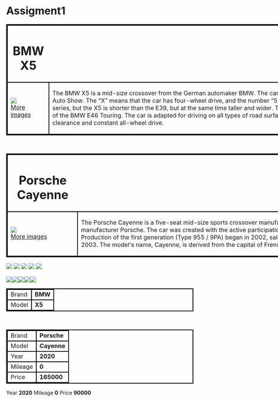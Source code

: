 # Assigment1
<!DOCTYPE html>
<html>
<head>
 <title>Cars</title>
 <style>
table, tr, td {
  border: 2px solid black;
}
table {
  border-collapse: collapse;
}
</style>
</head>
<body>
 <table style="width:1000px;">
 <tr>
  <th><h1>BMW X5</h1></th>
  <th></th>
  </tr>
  <tr>
       <td><img src="1.jpg"><br><a href="BMW.html">More images</a></td>
       <td><p>The BMW X5 is a mid-size crossover from the German automaker BMW. The car was unveiled at the 1999 Detroit Auto Show. The “X” means that the car has four-wheel drive, and the number “5” means that the base was the 5th series, but the X5 is shorter than the E39, but at the same time taller and wider. The body of the E53 is reminiscent of the BMW E46 Touring. The car is adapted for driving on all types of road surface, it owes this to the high ground clearance and constant all-wheel drive.</p></td>
  </tr>
 </table>
 <br>
 <table style="width:1000px;">
 <tr>
  <th><h1>Porsche Cayenne</h1></th>
  <th></th>
  </tr>
  <tr>
       <td><img src="9.jpg"><br><a href="Porsche.html">More images</a></td>
       <td><p>The Porsche Cayenne is a five-seat mid-size sports crossover manufactured by the German car manufacturer Porsche. The car was created with the active participation of the Volkswagen concern. Production of the first generation (Type 955 / 9PA) began in 2002, sales in North America began in 2003. The model's name, Cayenne, is derived from the capital of French Guiana.</p></td>
  </tr>
 </table>
</body>
</html>
<!DOCTYPE html>
<html>
<head>
 <title>BMW</title>
</head>
<body>
 <img src="2.jpg">
 <img src="4.jpg">
 <img src="3.jpg">
 <img src="1.jpg">
 <img src="5.jpg">
 <br>
 <table>
  <br>
  <tr>
   <td> Brand </td>
   <td><strong>BMW</strong>  </td>
  </tr>
  <tr>
   <td> Model </td>
   <td> <strong>X5</strong> </td>
    <!DOCTYPE html>
<html>
<head>
 <title>Porsche</title>
</head>
<body>
 <img src="7.jpg">
 <img src="6.jpg">
 <img src="8.jpg">
 <img src="9.jpg">
 <img src="10.jpg">
 <br>
 <table>
  <br>
  <tr>
   <td> Brand </td>
   <td> <strong>Porsche</strong> </td>
  </tr>
  <tr>
   <td> Model </td>
   <td> <strong>Cayenne</strong> </td>
  </tr>
  <tr>
   <td> Year </td>
   <td> <strong>2020</strong> </td>
  </tr>
  <tr>
   <td> Mileage </td>
   <td> <strong>0</strong> </td>
  </tr>
  <tr>
   <td> Price </td>
   <td> <strong>165000</strong> </td>
  </tr>
 </table>

</body>
</html>
  </tr>
  <tr>
   <td> Year </td>
   <td> <strong>2020</strong> </td>
  </tr>
  <tr>
   <td> Mileage </td>
   <td> <strong>0</strong> </td>
  </tr>
  <tr>
   <td> Price </td>
   <td> <strong>90000</strong> </td>
  </tr>
 </table>

</body>
</html>
